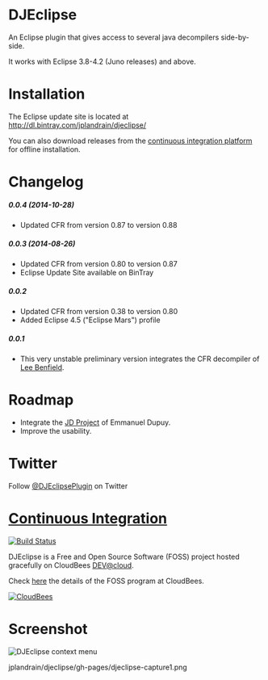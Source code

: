 DJEclipse 
=========

An Eclipse plugin that gives access to several java decompilers side-by-side.

It works with Eclipse 3.8-4.2 (Juno releases) and above.

Installation
============

The Eclipse update site is located at http://dl.bintray.com/jplandrain/djeclipse/

You can also download releases from the [continuous integration platform](http://djeclipse.ci.cloudbees.com/job/DJEclipse/) for offline installation.

Changelog
=========

##### 0.0.4 (2014-10-28)
* Updated CFR from version 0.87 to version 0.88 

##### 0.0.3 (2014-08-26)

* Updated CFR from version 0.80 to version 0.87
* Eclipse Update Site available on BinTray

##### 0.0.2

* Updated CFR from version 0.38 to version 0.80
* Added Eclipse 4.5 ("Eclipse Mars") profile

##### 0.0.1

* This very unstable preliminary version integrates the CFR decompiler of [Lee Benfield](http://www.benf.org).

Roadmap
======= 

- Integrate the [JD Project](http://jd.benow.ca/) of Emmanuel Dupuy.
- Improve the usability.

Twitter
=======

Follow <a href="https://twitter.com/DJEclipsePlugin" class="twitter-follow-button" data-show-count="false" data-size="large" data-show-screen-name="false">@DJEclipsePlugin</a> on Twitter

[Continuous Integration](http://djeclipse.ci.cloudbees.com "DJEclipse on CloudBees")
======================

[![Build Status](https://djeclipse.ci.cloudbees.com/buildStatus/icon?job=DJEclipse)](http://djeclipse.ci.cloudbees.com/job/DJEclipse/)

DJEclipse is a Free and Open Source Software (FOSS) project hosted gracefully on CloudBees [DEV@cloud](http://www.cloudbees.com/dev.cb "DEV@cloud").

Check [here](http://www.cloudbees.com/resources/foss "the FOSS program at CloudBees") the details of the FOSS program at CloudBees.

[![CloudBees](http://web-static-cloudfront.s3.amazonaws.com/images/badges/BuiltOnDEV.png)](http://www.cloudbees.com)

Screenshot
==========

![DJEclipse context menu](gh-pages/djeclipse-capture1.png)

jplandrain/djeclipse/gh-pages/djeclipse-capture1.png
